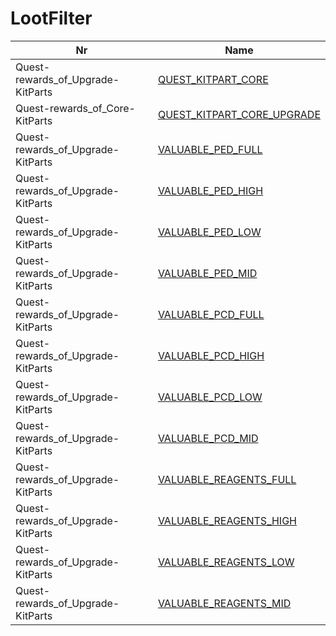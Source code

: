 

# LootFilter



| Nr | Name | 
|  --  |  --  | 
| Quest-rewards_of_Upgrade-KitParts | [QUEST_KITPART_CORE](List/Quest-rewards_of_Upgrade-KitParts.md) | 
| Quest-rewards_of_Core-KitParts | [QUEST_KITPART_CORE_UPGRADE](List/Quest-rewards_of_Core-KitParts.md) | 
| Quest-rewards_of_Upgrade-KitParts | [VALUABLE_PED_FULL](List/Quest-rewards_of_Upgrade-KitParts.md) | 
| Quest-rewards_of_Upgrade-KitParts | [VALUABLE_PED_HIGH](List/Quest-rewards_of_Upgrade-KitParts.md) | 
| Quest-rewards_of_Upgrade-KitParts | [VALUABLE_PED_LOW](List/Quest-rewards_of_Upgrade-KitParts.md) | 
| Quest-rewards_of_Upgrade-KitParts | [VALUABLE_PED_MID](List/Quest-rewards_of_Upgrade-KitParts.md) | 
| Quest-rewards_of_Upgrade-KitParts | [VALUABLE_PCD_FULL](List/Quest-rewards_of_Upgrade-KitParts.md) | 
| Quest-rewards_of_Upgrade-KitParts | [VALUABLE_PCD_HIGH](List/Quest-rewards_of_Upgrade-KitParts.md) | 
| Quest-rewards_of_Upgrade-KitParts | [VALUABLE_PCD_LOW](List/Quest-rewards_of_Upgrade-KitParts.md) | 
| Quest-rewards_of_Upgrade-KitParts | [VALUABLE_PCD_MID](List/Quest-rewards_of_Upgrade-KitParts.md) | 
| Quest-rewards_of_Upgrade-KitParts | [VALUABLE_REAGENTS_FULL](List/Quest-rewards_of_Upgrade-KitParts.md) | 
| Quest-rewards_of_Upgrade-KitParts | [VALUABLE_REAGENTS_HIGH](List/Quest-rewards_of_Upgrade-KitParts.md) | 
| Quest-rewards_of_Upgrade-KitParts | [VALUABLE_REAGENTS_LOW](List/Quest-rewards_of_Upgrade-KitParts.md) | 
| Quest-rewards_of_Upgrade-KitParts | [VALUABLE_REAGENTS_MID](List/Quest-rewards_of_Upgrade-KitParts.md) | 

